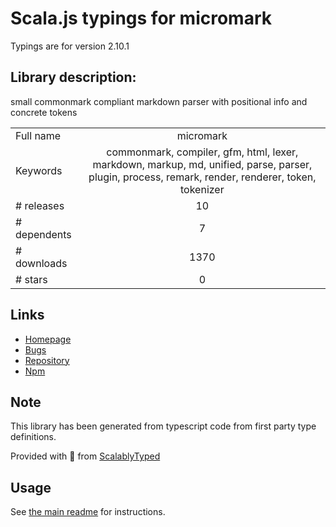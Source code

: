 
# Scala.js typings for micromark

Typings are for version 2.10.1

## Library description:
small commonmark compliant markdown parser with positional info and concrete tokens

|                    |                 |
| ------------------ | :-------------: |
| Full name          | micromark |
| Keywords           | commonmark, compiler, gfm, html, lexer, markdown, markup, md, unified, parse, parser, plugin, process, remark, render, renderer, token, tokenizer |
| # releases         | 10 |
| # dependents       | 7 |
| # downloads        | 1370 |
| # stars            | 0 |

## Links
- [Homepage](https://github.com/micromark/micromark#readme)
- [Bugs](https://github.com/micromark/micromark/issues)
- [Repository](https://github.com/micromark/micromark)
- [Npm](https://www.npmjs.com/package/micromark)
    


## Note
This library has been generated from typescript code from first party type definitions.

Provided with :purple_heart: from [ScalablyTyped](https://github.com/oyvindberg/ScalablyTyped)

## Usage
See [the main readme](../../readme.md) for instructions.



